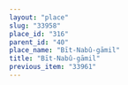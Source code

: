 ```yaml
---
layout: "place"
slug: "33958"
place_id: "316"
parent_id: "40"
place_name: "Bīt-Nabû-gāmil"
title: "Bīt-Nabû-gāmil"
previous_item: "33961"
---
```


